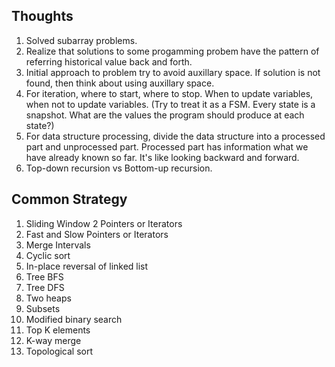 ## Thoughts ##

1. Solved subarray problems.   
2. Realize that solutions to some progamming probem have the pattern of referring historical value back and forth.   
3. Initial approach to problem try to avoid auxillary space. If solution is not found, then think about using auxillary space.
4. For iteration, where to start, where to stop. When to update variables, when not to update variables. (Try to treat it as a FSM. Every state is a snapshot. What are the values the program should produce at each state?)
5. For data structure processing, divide the data structure into a processed part and unprocessed part. Processed part has information what we have already known so far. It's like looking backward and forward. 
6. Top-down recursion vs Bottom-up recursion. 

## Common Strategy ## 

1. Sliding Window
2  Pointers or Iterators
3. Fast and Slow Pointers or Iterators
4. Merge Intervals
5. Cyclic sort
6. In-place reversal of linked list
7. Tree BFS
8. Tree DFS
9. Two heaps
10. Subsets
11. Modified binary search
12. Top K elements
13. K-way merge
14. Topological sort

